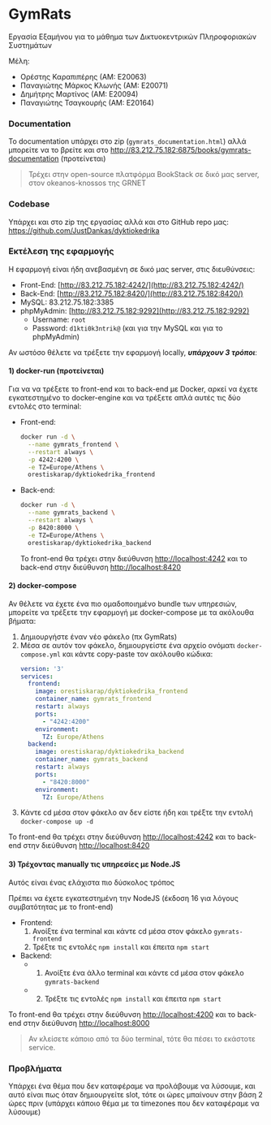# GymRats

Εργασία Εξαμήνου για το μάθημα των Δικτυοκεντρικών Πληροφοριακών Συστημάτων

Μέλη:

- Ορέστης Καραπιπέρης (ΑΜ: Ε20063)
- Παναγιώτης Μάρκος Κλωνής (ΑΜ: Ε20071)
- Δημήτρης Μαρτίνος (ΑΜ: Ε20094)
- Παναγιώτης Τσαγκουρής (ΑΜ: Ε20164)

### Documentation

Το documentation υπάρχει στο zip (`gymrats_documentation.html`) αλλά μπορείτε να το βρείτε και στο http://83.212.75.182:6875/books/gymrats-documentation (προτείνεται)

>  Τρέχει στην open-source πλατφόρμα BookStack σε δικό μας server, στον okeanos-knossos της GRNET

### Codebase

Υπάρχει και στο zip της εργασίας αλλά και στο GitHub repo μας: https://github.com/JustDankas/dyktiokedrika

### Εκτέλεση της εφαρμογής

Η εφαρμογή είναι ήδη ανεβασμένη σε δικό μας server, στις διευθύνσεις: 

- Front-End: [http://83.212.75.182:4242/](http://83.212.75.182:4242/)
- Back-End: [http://83.212.75.182:8420/](http://83.212.75.182:8420/)
- MySQL: 83.212.75.182:3385
- phpMyAdmin: [http://83.212.75.182:9292](http://83.212.75.182:9292)
    - Username: `root`
    - Password: `d1kti0k3ntrik@` (και για την MySQL και για το phpMyAdmin)

Αν ωστόσο θέλετε να τρέξετε την εφαρμογή locally, ***υπάρχουν 3 τρόποι***:

#### 1) docker-run (προτείνεται)

Για να να τρέξετε το front-end και το back-end με Docker, αρκεί να έχετε εγκατεστημένο το docker-engine και να τρέξετε απλά αυτές τις δύο εντολές στο terminal:

- Front-end:  
    ```bash
    docker run -d \
      --name gymrats_frontend \
      --restart always \
      -p 4242:4200 \
      -e TZ=Europe/Athens \
      orestiskarap/dyktiokedrika_frontend
    ```
- Back-end:  
    ```bash
    docker run -d \
      --name gymrats_backend \
      --restart always \
      -p 8420:8000 \
      -e TZ=Europe/Athens \
      orestiskarap/dyktiokedrika_backend
    ```
    
    Το front-end θα τρέχει στην διεύθυνση [http://localhost:4242](http://localhost:4200) και το back-end στην διεύθυνση [http://localhost:8420](http://localhost:8000)

#### 2) docker-compose

Αν θέλετε να έχετε ένα πιο ομαδοποιημένο bundle των υπηρεσιών, μπορείτε να τρέξετε την εφαρμογή με docker-compose με τα ακόλουθα βήματα:

1. Δημιουργήστε έναν νέο φάκελο (πx GymRats)
2. Μέσα σε αυτόν τον φάκελο, δημιουργείστε ένα αρχείο ονόματι `docker-compose.yml` και κάντε copy-paste τον ακόλουθο κώδικα:  
    ```yaml
    version: '3'
    services:
      frontend:
        image: orestiskarap/dyktiokedrika_frontend
        container_name: gymrats_frontend
        restart: always
        ports:
          - "4242:4200"
        environment:
          TZ: Europe/Athens
      backend:
        image: orestiskarap/dyktiokedrika_backend
        container_name: gymrats_backend
        restart: always
        ports:
          - "8420:8000"
        environment:
          TZ: Europe/Athens
    ```
3. Κάντε cd μέσα στον φάκελο αν δεν είστε ήδη και τρέξτε την εντολή `docker-compose up -d`

Το front-end θα τρέχει στην διεύθυνση [http://localhost:4242](http://localhost:4200) και το back-end στην διεύθυνση [http://localhost:8420](http://localhost:8000)

#### 3) Τρέχοντας manually τις υπηρεσίες με Node.JS

Αυτός είναι ένας ελάχιστα πιο δύσκολος τρόπος

<p class="callout warning">Πρέπει να έχετε εγκατεστημένη την NodeJS (έκδοση 16 για λόγους συμβατότητας με το front-end)</p>

- Frontend: 
    1. Ανοίξτε ένα terminal και κάντε cd μέσα στον φάκελο `gymrats-frontend`
    2. Τρέξτε τις εντολές `npm install` και έπειτα `npm start`
- Backend: 
    - 1. Ανοίξτε ένα άλλο terminal και κάντε cd μέσα στον φάκελο `gymrats-backend`
    - 2. Τρέξτε τις εντολές `npm install` και έπειτα `npm start`

Το front-end θα τρέχει στην διεύθυνση [http://localhost:4200](http://localhost:4200) και το back-end στην διεύθυνση [http://localhost:8000](http://localhost:8000)

> Αν κλείσετε κάποιο από τα δύο terminal, τότε θα πέσει το εκάστοτε service.

### Προβλήματα
Υπάρχει ένα θέμα που δεν καταφέραμε να προλάβουμε να λύσουμε, και αυτό είναι πως όταν δημιουργείτε slot, τότε οι ώρες μπαίνουν στην βάση 2 ώρες πριν (υπάρχει κάποιο θέμα με τα timezones που δεν καταφέραμε να λύσουμε)
